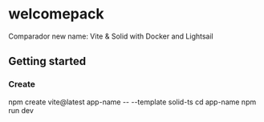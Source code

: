 # welcomepack

Comparador new name: Vite &amp; Solid with Docker and Lightsail

## Getting started

### Create

npm create vite@latest app-name -- --template solid-ts
cd app-name
npm run dev
